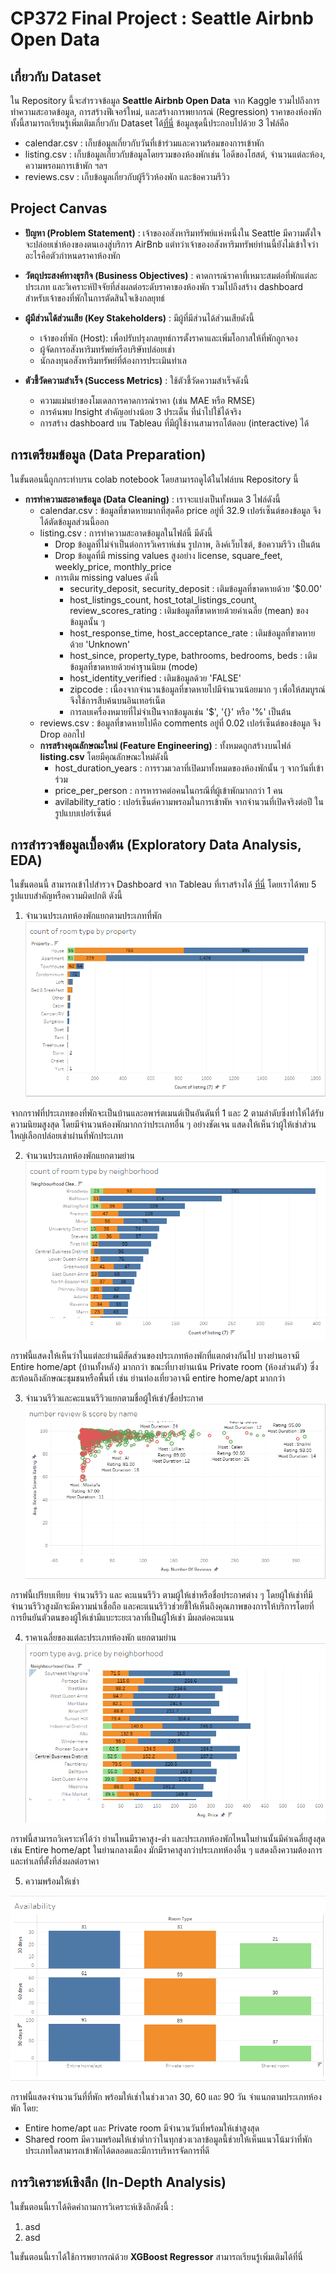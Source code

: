 # CP372 Final Project : Seattle Airbnb Open Data 


## เกี่ยวกับ Dataset
ใน Repository นี้จะสำรวจข้อมูล **Seattle Airbnb Open Data** จาก Kaggle รวมไปถึงการทำความสะอาดข้อมูล, การสร้างฟีเจอร์ใหม่, และสร้างการพยากรณ์ (Regression) ราคาของห้องพัก ทั้งนี้สามารถเรียนรู้เพิ่มเติมเกี่ยวกับ Dataset ได้[ที่นี่](https://www.kaggle.com/datasets/airbnb/seattle/data)
ข้อมูลชุดนี้ประกอบไปด้วย 3 ไฟล์คือ
  + calendar.csv : เก็บข้อมูลเกี่ยวกับวันที่เข้าร่วมและความร้อมของการเข้าพัก
  + listing.csv  : เก็บข้อมูลเกี่ยวกับข้อมูลโดยรวมของห้องพักเช่น ไอดีของโฮสต์, จำนวนแต่ละห้อง, ความพรอมการเข้าพัก ฯลฯ
  + reviews.csv  : เก็บข้อมูลเกี่ยวกับผู้รีวิวห้องพัก และข้อความรีวิว


## Project Canvas
- **ปัญหา (Problem Statement)** : เจ้าของอสังหาริมทรัพย์แห่งหนึ่งใน Seattle มีความตั้งใจจะปล่อยเช่าห้องของตนเองสู่บริการ AirBnb แต่ทว่าเจ้าของอสังหาริมทรัพย์ท่านนี้ยังไม่เข้าใจว่าอะไรคือตัวกำหนดราคาห้องพัก
  
- **วัตถุประสงค์ทางธุรกิจ (Business Objectives)** : คาดการณ์ราคาที่เหมาะสมต่อที่พักแต่ละประเภท และวิเคราะห์ปัจจัยที่ส่งผลต่อระดับราคาของห้องพัก รวมไปถึงสร้าง dashboard สำหรับเจ้าของที่พักในการตัดสินใจเชิงกลยุทธ์
  
- **ผู้มีส่วนได้ส่วนเสีย (Key Stakeholders)** : มีผู้ที่มีส่วนได้ส่วนเสียดังนี้
  - เจ้าของที่พัก (Host): เพื่อปรับปรุงกลยุทธ์การตั้งราคาและเพิ่มโอกาสให้ที่พักถูกจอง
  - ผู้จัดการอสังหาริมทรัพย์หรือบริษัทปล่อยเช่า
  - นักลงทุนอสังหาริมทรัพย์ที่ต้องการประเมินทำเล
    
- **ตัวชี้วัดความสำเร็จ (Success Metrics)** : ใช้ตัวชี้วัดความสำเร็จดังนี้
  - ความแม่นยำของโมเดลการคาดการณ์ราคา (เช่น MAE หรือ RMSE)
  - การค้นพบ Insight สำคัญอย่างน้อย 3 ประเด็น ที่นำไปใช้ได้จริง
  - การสร้าง dashboard บน Tableau ที่มีผู้ใช้งานสามารถโต้ตอบ (interactive) ได้ 


## **การเตรียมข้อมูล (Data Preparation)**
ในขั้นตอนนี้ถูกกระทำบรน colab notebook โดยสามารถดูได้ในไฟล์บน Repository นี้
- **การทำความสะอาดข้อมูล (Data Cleaning)** : เราจะแบ่งเป็นทั้งหมด 3 ไฟล์ดังนี้
    + calendar.csv : ข้อมูลที่ขาดหายมากที่สุดคือ price อยู่ที่ 32.9 เปอร์เซ็นต์ของข้อมูล จึงได้ตัดข้อมูลส่วนนี้ออก
    + listing.csv  : การทำความสะอาดข้อมูลในไฟล์นี้ มีดังนี้
        - Drop ข้อมูลที่ไม่จำเป็นต่อการวิเคราห์เช่น รูปภาพ, ลิงค์เว็บไซต์, ข้อความรีวิว เป็นต้น
        - Drop ข้อมูลที่มี missing values สูงอย่าง license, square_feet, weekly_price, monthly_price
        - การเติม missing values ดังนี้
            +  security_deposit, security_deposit : เติมข้อมูลที่ขาดหายด้วย '$0.00'
            +  host_listings_count, host_total_listings_count, review_scores_rating : เติมข้อมูลที่ขาดหายด้วยค่าเฉลี่ย (mean) ของข้อมูลนั้น ๆ
            +  host_response_time, host_acceptance_rate : เติมข้อมูลที่ขาดหายด้วย 'Unknown'
            +  host_since, property_type, bathrooms, bedrooms, beds : เติมข้อมูลที่ขาดหายด้วยค่าฐานนิยม (mode)
            +  host_identity_verified : เติมข้อมูลด้วย 'FALSE'
            +  zipcode : เนื่องจากจำนวนข้อมูลที่ขาดหายไปมีจำนวนน้อยมาก ๆ เพื่อให้สมบูรณ์จึงใช้การสืบค้นบนอินเทอร์เน็ต
            +  การลบเครื่องหมายที่ไม่จำเป็นจากข้อมูลเช่น '$', '{}' หรือ '%' เป็นต้น
    + reviews.csv  : ข้อมูลที่ขาดหายไปคือ comments อยู่ที่ 0.02 เปอร์เซ็นต์ของข้อมูล จึง Drop ออกไป
  - **การสร้างคุณลักษณะใหม่ (Feature Engineering)** : ทั้งหมดถูกสร้างบนไฟล์ **listing.csv** โดยมีคุณลักษณะใหม่ดังนี้
      + host_duration_years : การรวมเวลาที่เปิดมาทั้งหมดของห้องพักนั้น ๆ จากวันที่เข้าร่วม 
      + price_per_person    : การหาราคต่อคนในกรณีที่ผู้เข้าพักมากกว่า 1 คน
      + avilability_ratio   : เปอร์เซ็นต์ความพรอมในการเข้าพัห จากจำนวนที่เปิดจริงต่อปี ในรูปแบบเปอร์เซ็นต์
   
## **การสำรวจข้อมูลเบื้องต้น (Exploratory Data Analysis, EDA)**
ในขั้นตอนนี้ สามารถเข้าไปสำรวจ Dashboard จาก Tableau ที่เราสร้างได้ [ที่นี่](https://public.tableau.com/views/Airbnbinteractivedashboard_17477226194240/Dashboard1?:language=en-US&publish=yes&:sid=&:redirect=auth&:display_count=n&:origin=viz_share_link)
โดยเราได้พบ 5 รูปแบบสำคัญหรือความผิดปกติ ดังนี้ <br>

1. จำนวนประเภทห้องพักแยกตามประเภทที่พัก
![room_type_by_property Plot](img/room_type_by_property.png)

  จากกราฟที่ประเภทของที่พักจะเป็นบ้านและอพาร์ตเมนต์เป็นอันดันที่ 1 และ 2 ตามลำดับซึ่งทำให้ได้รับความนิยมสูงสุด โดยมีจำนวนห้องพักมากกว่าประเภทอื่น ๆ อย่างชัดเจน แสดงให้เห็นว่าผู้ให้เช่าส่วนใหญ่เลือกปล่อยเช่าผ่านที่พักประเภท<br>

2. จำนวนประเภทห้องพักแยกตามย่าน
![room_type_by_neighborhood Plot](img/room_type_by_neighborhood.png)

  กราฟนี้แสดงให้เห็นว่าในแต่ละย่านมีสัดส่วนของประเภทห้องพักที่แตกต่างกันไป บางย่านอาจมี Entire home/apt (บ้านทั้งหลัง) มากกว่า ขณะที่บางย่านเน้น Private room (ห้องส่วนตัว) ซึ่งสะท้อนถึงลักษณะชุมชนหรือพื้นที่ เช่น ย่านท่องเที่ยวอาจมี entire home/apt มากกว่า<br>

3. จำนวนรีวิวและคะแนนรีวิวแยกตามชื่อผู้ให้เช่า/ชื่อประกาศ
![number_review_score_by_name Plot](img/number_review_score_by_name.png)

  กราฟนี้เปรียบเทียบ จำนวนรีวิว และ คะแนนรีวิว ตามผู้ให้เช่าหรือชื่อประกาศต่าง ๆ โดยผู้ให้เช่าที่มีจำนวนรีวิวสูงมักจะมีความน่าเชื่อถือ และคะแนนรีวิวช่วยชี้ให้เห็นถึงคุณภาพของการให้บริการโดยที่การยืนยันตัวตนของผู้ให้เช่ามีแบะระยะเวลาที่เป็นผู้ให้เช่า มีผลต่อคะแนน<br>

4. ราคาเฉลี่ยของแต่ละประเภทห้องพัก แยกตามย่าน
![avg.price _by neighborhood Plot](img/avg.price_by_neighborhood.png)

  กราฟนี้สามารถวิเคราะห์ได้ว่า ย่านไหนมีราคาสูง-ต่ำ และประเภทห้องพักไหนในย่านนั้นมีค่าเฉลี่ยสูงสุด เช่น Entire home/apt ในย่านกลางเมือง มักมีราคาสูงกว่าประเภทห้องอื่น ๆ แสดงถึงความต้องการและทำเลที่ตั้งที่ส่งผลต่อราคา<br>

5. ความพร้อมให้เช่า
   
![Availability Plot](img/Availability.png)

  กราฟนี้แสดงจำนวนวันที่ที่พัก พร้อมให้เช่าในช่วงเวลา 30, 60 และ 90 วัน จำแนกตามประเภทห้องพัก โดย:
  - Entire home/apt และ Private room มีจำนวนวันที่พร้อมให้เช่าสูงสุด<br>
  - Shared room มีความพร้อมให้เช่าต่ำกว่าในทุกช่วงเวลาข้อมูลนี้ช่วยให้เห็นแนวโน้มว่าที่พักประเภทใดสามารถเข้าพักได้ตลอดและมีการบริหารจัดการที่ดี


## **การวิเคราะห์เชิงลึก (In-Depth Analysis)**
ในขั้นตอนนี้เราได้คิดคำถามการวิเคราะห์เชิงลึกดังนี้ :
1. asd
2. asd

ในขั้นตอนนี้เราได้ใช้การพยากรณ์ด้วย **XGBoost Regressor** สามารถเรียนรู้เพิ่มเติมได้ที่นี่
